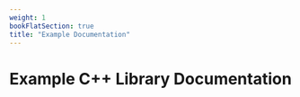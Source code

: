 ```yaml
---
weight: 1
bookFlatSection: true
title: "Example Documentation"
---
```


# Example C++ Library Documentation

